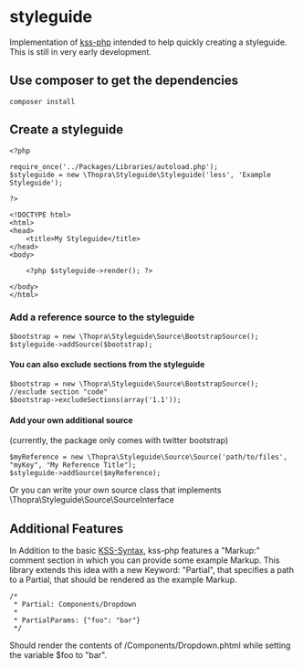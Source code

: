 # styleguide
Implementation of [kss-php](https://github.com/scaninc/kss-php) intended to help quickly creating a styleguide.
This is still in very early development.

## Use composer to get the dependencies

    composer install

## Create a styleguide

    <?php
  
    require_once('../Packages/Libraries/autoload.php');
    $styleguide = new \Thopra\Styleguide\Styleguide('less', 'Example Styleguide');
    
    ?>
    
    <!DOCTYPE html>
    <html>
    <head>
        <title>My Styleguide</title>
    </head>
    <body>
    
    	<?php $styleguide->render(); ?>
    
    </body>
    </html>
    
### Add a reference source to the styleguide

    $bootstrap = new \Thopra\Styleguide\Source\BootstrapSource();
    $styleguide->addSource($bootstrap);
    
#### You can also exclude sections from the styleguide

    $bootstrap = new \Thopra\Styleguide\Source\BootstrapSource();
    //exclude section "code"
    $bootstrap->excludeSections(array('1.1'));

#### Add your own additional source
(currently, the package only comes with twitter bootstrap)

    $myReference = new \Thopra\Styleguide\Source\Source('path/to/files', "myKey", "My Reference Title");
    $styleguide->addSource($myReference);
    
Or you can write your own source class that implements \Thopra\Styleguide\Source\SourceInterface

## Additional Features
In Addition to the basic [KSS-Syntax](https://github.com/kneath/kss/blob/master/SPEC.md), kss-php features a "Markup:" comment section in which you can provide some example Markup. This library extends this idea with a new Keyword: "Partial", that specifies a path to a Partial, that should be rendered as the example Markup.

    /*
     * Partial: Components/Dropdown
     *
     * PartialParams: {"foo": "bar"}
     */

Should render the contents of <Path to Partials in Source>/Components/Dropdown.phtml while setting the variable $foo to "bar".



